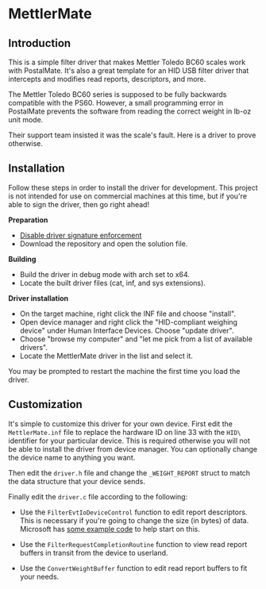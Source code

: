 # MettlerMate

## Introduction

This is a simple filter driver that makes Mettler Toledo BC60 scales work with PostalMate. It's also a great template
for an HID USB filter driver that intercepts and modifies read reports, descriptors, and more.

The Mettler Toledo BC60 series is supposed to be fully backwards compatible with the PS60. However, a small programming
error in PostalMate prevents the software from reading the correct weight in lb-oz unit mode.

Their support team insisted it was the scale's fault. Here is a driver to prove otherwise.

## Installation

Follow these steps in order to install the driver for development. This project is not intended for use on commercial
machines at this time, but if you're able to sign the driver, then go right ahead!

**Preparation**

- [Disable driver signature enforcement](https://www.howtogeek.com/167723/how-to-disable-driver-signature-verification-on-64-bit-windows-8.1-so-that-you-can-install-unsigned-drivers/)
- Download the repository and open the solution file.

**Building**

- Build the driver in debug mode with arch set to x64.
- Locate the built driver files (cat, inf, and sys extensions).

**Driver installation**

- On the target machine, right click the INF file and choose "install".
- Open device manager and right click the "HID-compliant weighing device" under Human Interface Devices. Choose "update
  driver".
- Choose "browse my computer" and "let me pick from a list of available drivers".
- Locate the MettlerMate driver in the list and select it.

You may be prompted to restart the machine the first time you load the driver.

## Customization

It's simple to customize this driver for your own device. First edit the `MettlerMate.inf` file to replace the
hardware ID on line 33 with the `HID\` identifier for your particular device. This is required otherwise you will not
be able to install the driver from device manager. You can optionally change the device name to anything you want.

Then edit the `driver.h` file and change the `_WEIGHT_REPORT` struct to match the data structure that your device sends.

Finally edit the `driver.c` file according to the following:

- Use the `FilterEvtIoDeviceControl` function to edit report descriptors. This is necessary if you're going to change
  the size (in bytes) of data. Microsoft has
  [some example code](https://github.com/microsoft/Windows-driver-samples/blob/master/hid/vhidmini2/driver/vhidmini.c#L314)
  to help start on this.

- Use the `FilterRequestCompletionRoutine` function to view read report buffers in transit from the device to userland.

- Use the `ConvertWeightBuffer` function to edit read report buffers to fit your needs.
